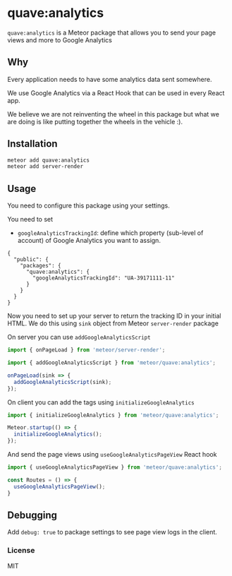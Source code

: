 # quave:analytics

`quave:analytics` is a Meteor package that allows you to send your page views and more to Google Analytics

## Why

Every application needs to have some analytics data sent somewhere.

We use Google Analytics via a React Hook that can be used in every React app.

We believe we are not reinventing the wheel in this package but what we are doing is like putting together the wheels in the vehicle :).

## Installation

```sh
meteor add quave:analytics
meteor add server-render
```

## Usage

You need to configure this package using your settings.

You need to set 
- `googleAnalyticsTrackingId`: define which property (sub-level of account) of Google Analytics you want to assign.
```
{
  "public": {
    "packages": {
      "quave:analytics": {
        "googleAnalyticsTrackingId": "UA-39171111-11"
      }
    }
  }
}

```

Now you need to set up your server to return the tracking ID in your initial HTML. We do this using `sink` object from Meteor `server-render` package

On server you can use `addGoogleAnalyticsScript`
```javascript
import { onPageLoad } from 'meteor/server-render';

import { addGoogleAnalyticsScript } from 'meteor/quave:analytics';

onPageLoad(sink => {
  addGoogleAnalyticsScript(sink);
});
```

On client you can add the tags using `initializeGoogleAnalytics`
```javascript
import { initializeGoogleAnalytics } from 'meteor/quave:analytics';

Meteor.startup(() => {
  initializeGoogleAnalytics();
});
```

And send the page views using `useGoogleAnalyticsPageView` React hook
```javascript
import { useGoogleAnalyticsPageView } from 'meteor/quave:analytics';

const Routes = () => {
  useGoogleAnalyticsPageView();
}
```

## Debugging

Add `debug: true` to package settings to see page view logs in the client.

### License

MIT
